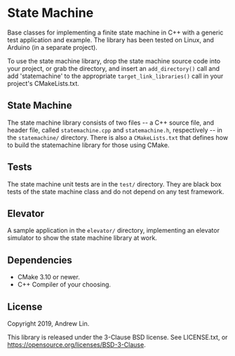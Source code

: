 # State Machine

Base classes for implementing a finite state machine in C++ with a generic
test application and example. The library has been tested on Linux, and Arduino
(in a separate project).

To use the state machine library, drop the state machine source code into your
project, or grab the directory, and insert an `add_directory()` call and add
'statemachine' to the appropriate `target_link_libraries()` call in your
project's CMakeLists.txt.

## State Machine

The state machine library consists of two files -- a C++ source file, and header
file, called `statemachine.cpp` and `statemachine.h`, respectively -- in the
`statemachine/` directory. There is also a `CMakeLists.txt` that defines how
to build the statemachine library for those using CMake.

## Tests

The state machine unit tests are in the `test/` directory. They are black box
tests of the state machine class and do not depend on any test framework.

## Elevator

A sample application in the `elevator/` directory, implementing an elevator 
simulator to show the state machine library at work.

## Dependencies

* CMake 3.10 or newer.
* C++ Compiler of your choosing.

## License

Copyright 2019, Andrew Lin.

This library is released under the 3-Clause BSD license. See LICENSE.txt, or
https://opensource.org/licenses/BSD-3-Clause.